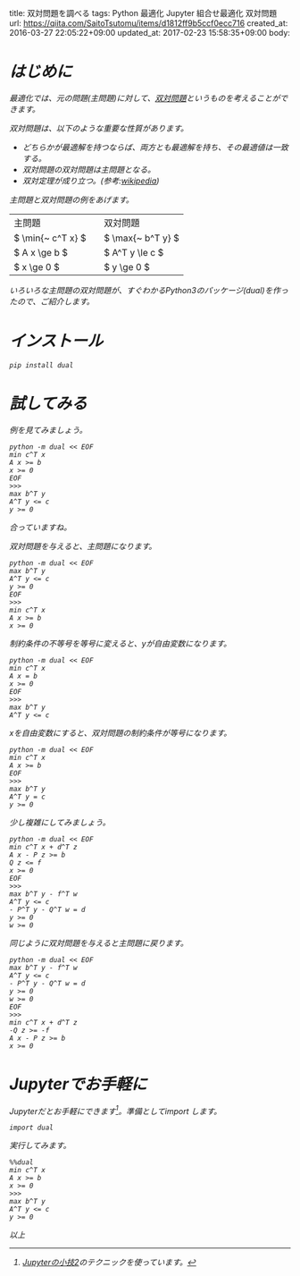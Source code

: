 title: 双対問題を調べる
tags: Python 最適化 Jupyter 組合せ最適化 双対問題
url: https://qiita.com/SaitoTsutomu/items/d1812ff9b5ccf0ecc716
created_at: 2016-03-27 22:05:22+09:00
updated_at: 2017-02-23 15:58:35+09:00
body:

# <i class='fa fa-home' /> はじめに
最適化では、元の問題(主問題)に対して、[双対問題](https://ja.wikipedia.org/wiki/%E5%8F%8C%E5%AF%BE%E5%95%8F%E9%A1%8C)というものを考えることができます。

双対問題は、以下のような重要な性質があります。

- どちらかが最適解を持つならば、両方とも最適解を持ち、その最適値は一致する。
- 双対問題の双対問題は主問題となる。
- 双対定理が成り立つ。(参考:[wikipedia](https://ja.wikipedia.org/wiki/%E5%8F%8C%E5%AF%BE%E5%95%8F%E9%A1%8C))

主問題と双対問題の例をあげます。


<table>
<tr><td>主問題</td><td></td><td>双対問題</td></tr>
<tr><td>$ \min{~ c^T x} $</td><td></td><td>$ \max{~ b^T y} $</td></tr>
<tr><td>$ A x \ge b $</td><td></td><td>$ A^T y \le c $</td></tr>
<tr><td>$ x \ge 0 $</td><td></td><td>$ y \ge 0 $</td></tr>
</table>

いろいろな主問題の双対問題が、すぐわかるPython3のパッケージ(dual)を作ったので、ご紹介します。

# <i class='fa fa-home' /> インストール

```bash:bash
pip install dual
```

# <i class='fa fa-home' /> 試してみる
例を見てみましょう。

```bash:bash
python -m dual << EOF
min c^T x
A x >= b
x >= 0
EOF
>>>
max b^T y
A^T y <= c
y >= 0
```

合っていますね。

双対問題を与えると、主問題になります。

```bash:bash
python -m dual << EOF
max b^T y
A^T y <= c
y >= 0
EOF
>>>
min c^T x
A x >= b
x >= 0
```

制約条件の不等号を等号に変えると、yが自由変数になります。

```bash:bash
python -m dual << EOF
min c^T x
A x = b
x >= 0
EOF
>>>
max b^T y
A^T y <= c
```

xを自由変数にすると、双対問題の制約条件が等号になります。

```bash:bash
python -m dual << EOF
min c^T x
A x >= b
EOF
>>>
max b^T y
A^T y = c
y >= 0
```

少し複雑にしてみましょう。

```bash:bash
python -m dual << EOF
min c^T x + d^T z
A x - P z >= b
Q z <= f
x >= 0
EOF
>>>
max b^T y - f^T w
A^T y <= c
- P^T y - Q^T w = d
y >= 0
w >= 0
```

同じように双対問題を与えると主問題に戻ります。

```bash:bash
python -m dual << EOF
max b^T y - f^T w
A^T y <= c
- P^T y - Q^T w = d
y >= 0
w >= 0
EOF
>>>
min c^T x + d^T z
-Q z >= -f
A x - P z >= b
x >= 0
```

# <i class='fa fa-home' /> Jupyterでお手軽に

Jupyterだとお手軽にできます[^1]。準備としてimport します。

```py3:jupyter_notebook
import dual
```

実行してみます。

```py3:jupyter_notebook
%%dual
min c^T x
A x >= b
x >= 0
>>>
max b^T y
A^T y <= c
y >= 0
```

以上

[^1]: [Jupyterの小技2](http://qiita.com/Tsutomu-KKE@github/items/708ae8fe0cf293f7f986)のテクニックを使っています。

